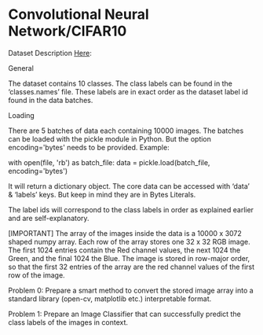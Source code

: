 # Convolutional Neural Network/CIFAR10

Dataset Description [Here](https://www.cs.toronto.edu/~kriz/cifar.html):

General

The dataset contains 10 classes. The class labels can be found in the ‘classes.names’ file. These labels are in exact order as the dataset label id found in the data batches.

Loading

There are 5 batches of data each containing 10000 images. The batches can be loaded with the pickle module in Python. But the option encoding='bytes' needs to be provided. Example:

with open(file, 'rb') as batch_file:
    	data = pickle.load(batch_file, encoding='bytes')

It will return a dictionary object. The core data can be accessed with ‘data’ & ‘labels’ keys. But keep in mind they are in Bytes Literals.

The label ids will correspond to the class labels in order as explained earlier and are self-explanatory.

[IMPORTANT]
The array of the images inside the data is a 10000 x 3072 shaped numpy array. Each row of the array stores one 32 x 32 RGB image. The first 1024 entries contain the Red channel values, the next 1024 the Green, and the final 1024 the Blue. The image is stored in row-major order, so that the first 32 entries of the array are the red channel values of the first row of the image.

Problem 0:
Prepare a smart method to convert the stored image array into a standard library (open-cv, matplotlib etc.) interpretable format.

Problem 1:
Prepare an Image Classifier that can successfully predict the class labels of the images in context.

